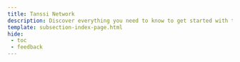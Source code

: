 ```yaml
---
title: Tanssi Network
description: Discover everything you need to know to get started with the Tanssi Network, such as RPC endpoints, block explorers, and more.
template: subsection-index-page.html
hide:
 - toc
 - feedback
---
```

